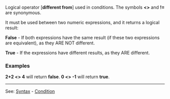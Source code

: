 Logical operator [**different from**] used in conditions. The symbols
**&lt;&gt;** and **!=** are synonymous.

It must be used between two numeric expressions, and it returns a logical result:

**False** - If both expressions have the same result (if these two expressions are equivalent), as they ARE NOT different.

**True** - If the expressions have different results, as they ARE different.

### Examples

  **2+2 &lt;&gt; 4** will return **false**.
  **0 &lt;&gt; -1**  will return **true**.

---------------------------------------
See: [Syntax](syntax_of_a_programdot.md) - [Condition](definition_of_a_condition.md)


